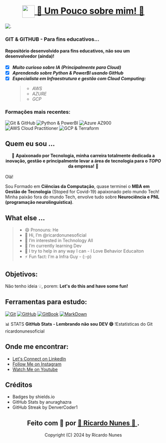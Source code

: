 <!-- Cabeçalhos -->
<h1>
     <div align="center">
     <a href="https://instagram.com/ricardonunes.oficial/">
     <img align="center" width="40px" src="https://th.bing.com/th/id/OIP.RYQd9A6wG-T3bXHApwa0RQHaFR?w=900&h=640&rs=1&pid=ImgDetMain">
     <span>👀 Um Pouco sobre mim! 👀</span>
     </a>
     </div>
</h1>

![.](https://camo.githubusercontent.com/67fc6fe69796a1433e92819310c117759475b5cba29dccedecd68a54e6f60fe6/68747470733a2f2f6d69722d73332d63646e2d63662e626568616e63652e6e65742f70726f6a6563745f6d6f64756c65732f313430305f6f70745f312f3831626234623136353638343031392e363430623630333864313333652e676966)

### GIT & GITHUB - Para fins educativos...
#### Repositório desenvolvido para fins educativos, não sou um desenvolvedor (ainda)!

- [x] ***Muito curioso sobre IA (Principalmente para Cloud)***
- [x] ***Aprendendo sobre Python & PowerBI usando GitHub***
- [x] ***Especialista em Infraestrutura e gestão com Cloud Computing:***
    > - *AWS*
    > - *AZURE*
    > - *GCP*

### Formações mais recentes:

![Git & GitHub](https://img.shields.io/badge/GitHub-000?style=for-the-badge&logo=github&logoColor=E94D5F)
![Python & PowerBI](https://img.shields.io/badge/Python-000?style=for-the-badge&logo=python&logoColor=E94D5F)
![Azure AZ900](https://img.shields.io/badge/AZURE-000?style=for-the-badge&logo=MicrosoftAzure&logoColor=E94D5F)
![AWS Cloud Practitioner](https://img.shields.io/badge/AWS-000?style=for-the-badge&logo=AmazonAWS&logoColor=E94D5F)
![GCP & Terraform](https://img.shields.io/badge/Google-000?style=for-the-badge&logo=googlecloud&logoColor=E94D5F)


<!-- Sobre mim -->
## Quem eu sou ...

<div align="center">
🎯 <b>Apaixonado por Tecnologia, minha carreira totalmente dedicada a inovação, gestão e principalmente levar a área de tecnologia para o <i>TOPO</i> da empresa!</b> 🎯
</div>

<br>
Olá!
</br>
<p>
Sou Formado em <b>Ciências da Computação</b>, quase terminei o <b>MBA em Gestão de Tecnologia</b> (Stoped for Covid-19) apaixonado pelo mundo Tech! Minha paixão fora do mundo Tech, envolve tudo sobre <b>Neurociência e PNL (programação neurolinguística)</b>. 
</p>

## What else ...
> - 😄 Pronouns: He
> - 👋 Hi, I’m @ricardonunesoficial
> - 👀 I’m interested in Technology All
> - 🌱 I’m currently learning Dev
> - 💞️ I try to help in any way I can - I Love Behavior Educaiton
> - ⚡ Fun fact: I'm a Infra Guy - (:-p)

<!-- Texto no meio do README -->
## Objetivos:
Não tenho ideia 💡, porem: **Let's do this and have some fun!**


## Ferramentas para estudo:
[![Git](https://img.shields.io/badge/Git-000?style=for-the-badge&logo=git&logoColor=E94D5F)](https://git-scm.com/doc) 
[![GitHub](https://img.shields.io/badge/GitHub-000?style=for-the-badge&logo=github&logoColor=30A3DC)](https://docs.github.com/)
[![GitBook](https://img.shields.io/badge/GitBook-000?style=for-the-badge&logo=gitbook&logoColor=E94D5F)](https://aline-antunes.gitbook.io/formacao-fundamentos-github)
[![MarkDown](https://img.shields.io/badge/MarkDown-000?style=for-the-badge&logo=markdonw&logoColor=E94D5F)](https://github.com/mende1/guia-definitivo-de-markdown)
</br>

📊 STATS
**GitHub Stats - Lembrando não sou DEV :smile:**
!Estatísticas do Git ricardonunesoficial


## Onde me encontrar:
- [Let's Connect on LinkedIn](https://www.linkedin.com/in/ricardonunesoficial/)
- [Follow Me on Instagram](https://www.instagram.com/ricardonunes.oficial/)
- [Watch Me on Youtube](https://www.youtube.com/ricardonunespnl)

## Créditos ##
- Badges by shields.io
- GitHub Stats by anuraghazra
- GitHub Streak by DenverCoder1

##
<h2>
<div align="center">Feito com 💞️ por <a href="https://www.instagram.com/ricardonunes.oficial/"> 👋 Ricardo Nunes 👋 </a>.</div>
</h2>

<div align="center"> Copyright (C) 2024 by Ricardo Nunes </div>

<!---
ricardonunesoficial/ricardonunesoficial is a ✨ special ✨ repository because its `README.md` (this file) appears on your GitHub profile.
You can click the Preview link to take a look at your changes.
--->